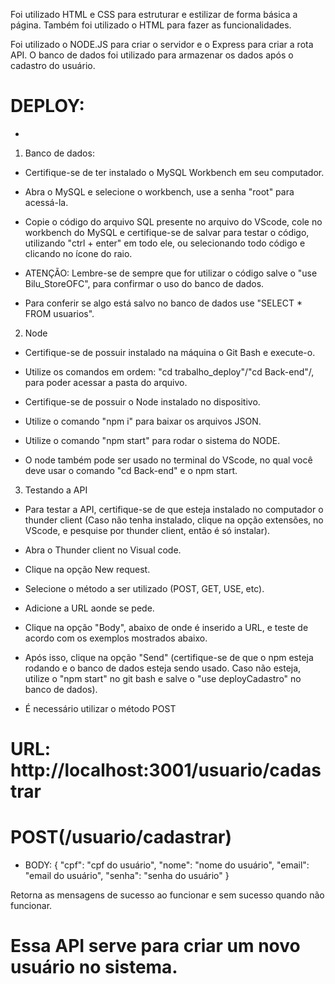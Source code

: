 Foi utilizado HTML e CSS para estruturar e estilizar de forma básica a página. Também foi utilizado o HTML para fazer as funcionalidades.

Foi utilizado o NODE.JS para criar o servidor e o Express para criar a rota API. O banco de dados foi utilizado para armazenar os dados após o cadastro do usuário.



# DEPLOY:
- 



1. Banco de dados:

- Certifique-se de ter instalado o MySQL Workbench em seu computador.

- Abra o MySQL e selecione o workbench, use a senha "root" para acessá-la.

- Copie o código do arquivo SQL presente no arquivo do VScode, cole no workbench do MySQL e certifique-se de salvar para testar o código, utilizando "ctrl + enter" em todo ele, ou selecionando todo código e clicando no ícone do raio.

- ATENÇÃO: Lembre-se de sempre que for utilizar o código salve o "use Bilu_StoreOFC", para confirmar o uso do banco de dados.

- Para conferir se algo está salvo no banco de dados use "SELECT * FROM usuarios".


2. Node

- Certifique-se de possuir instalado na máquina o Git Bash e execute-o.

- Utilize os comandos em ordem: "cd trabalho_deploy"/"cd Back-end"/, para poder acessar a pasta do arquivo.

- Certifique-se de possuir o Node instalado no dispositivo.

- Utilize o comando "npm i" para baixar os arquivos JSON.

- Utilize o comando "npm start" para rodar o sistema do NODE.

- O node também pode ser usado no terminal do VScode, no qual você deve usar o comando "cd Back-end" e o npm start.


3. Testando a API

- Para testar a API, certifique-se de que esteja instalado no computador o thunder client (Caso não tenha instalado, clique na opção extensões, no VScode, e pesquise por thunder client, então é só instalar).

- Abra o Thunder client no Visual code.

- Clique na opção New request.

- Selecione o método a ser utilizado (POST, GET, USE, etc).

- Adicione a URL aonde se pede.

- Clique na opção "Body", abaixo de onde é inserido a URL, e teste de acordo com os exemplos mostrados abaixo.

- Após isso, clique na opção "Send" (certifique-se de que o npm esteja rodando e o banco de dados esteja sendo usado. Caso não esteja, utilize o "npm start" no git bash e salve o "use deployCadastro" no banco de dados).



<!-- Cadastrar o usuário! -->

- É necessário utilizar o método POST

# URL: http://localhost:3001/usuario/cadastrar

# POST(/usuario/cadastrar)

- BODY:
{
    "cpf": "cpf do usuário",
    "nome": "nome do usuário",
    "email": "email do usuário",
    "senha": "senha do usuário"
}

Retorna as mensagens de sucesso ao funcionar e sem sucesso quando não funcionar.

# Essa API serve para criar um novo usuário no sistema.
